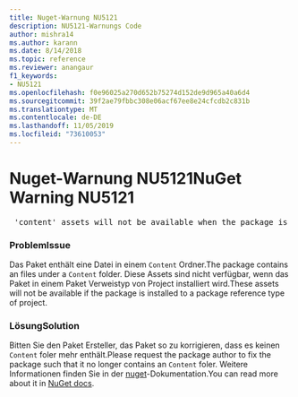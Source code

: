 ```yaml
---
title: Nuget-Warnung NU5121
description: NU5121-Warnungs Code
author: mishra14
ms.author: karann
ms.date: 8/14/2018
ms.topic: reference
ms.reviewer: anangaur
f1_keywords:
- NU5121
ms.openlocfilehash: f0e96025a270d652b75274d152de9d965a40a6d4
ms.sourcegitcommit: 39f2ae79fbbc308e06acf67ee8e24cfcdb2c831b
ms.translationtype: MT
ms.contentlocale: de-DE
ms.lasthandoff: 11/05/2019
ms.locfileid: "73610053"
---
```

# <a name="nuget-warning-nu5121"></a><span data-ttu-id="454e2-103">Nuget-Warnung NU5121</span><span class="sxs-lookup"><span data-stu-id="454e2-103">NuGet Warning NU5121</span></span>
<pre> 'content' assets will not be available when the package is installed after the migration.</pre>

### <a name="issue"></a><span data-ttu-id="454e2-104">Problem</span><span class="sxs-lookup"><span data-stu-id="454e2-104">Issue</span></span>

<span data-ttu-id="454e2-105">Das Paket enthält eine Datei in einem `Content` Ordner.</span><span class="sxs-lookup"><span data-stu-id="454e2-105">The package contains an files under a `Content` folder.</span></span> <span data-ttu-id="454e2-106">Diese Assets sind nicht verfügbar, wenn das Paket in einem Paket Verweistyp von Project installiert wird.</span><span class="sxs-lookup"><span data-stu-id="454e2-106">These assets will not be available if the package is installed to a package reference type of project.</span></span>


### <a name="solution"></a><span data-ttu-id="454e2-107">Lösung</span><span class="sxs-lookup"><span data-stu-id="454e2-107">Solution</span></span>

<span data-ttu-id="454e2-108">Bitten Sie den Paket Ersteller, das Paket so zu korrigieren, dass es keinen `Content` foler mehr enthält.</span><span class="sxs-lookup"><span data-stu-id="454e2-108">Please request the package author to fix the package such that it no longer contains an `Content` foler.</span></span> <span data-ttu-id="454e2-109">Weitere Informationen finden Sie in der [nuget](https://docs.microsoft.com/nuget/consume-packages/migrate-packages-config-to-package-reference)-Dokumentation.</span><span class="sxs-lookup"><span data-stu-id="454e2-109">You can read more about it in [NuGet docs](https://docs.microsoft.com/nuget/consume-packages/migrate-packages-config-to-package-reference).</span></span>

